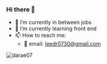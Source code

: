 ### Hi there 👋
- 🔭 I’m currently in between jobs
- 🌱 I’m currently learning front end
- 📫 How to reach me: 
  - 📩 email: leedr0730@gmail.com

<p> <img src="https://github-readme-stats.vercel.app/api?username=darae07&show_icons=true&theme=buefy" alt="darae07" />
<!--
**darae07/darae07** is a ✨ _special_ ✨ repository because its `README.md` (this file) appears on your GitHub profile.

Here are some ideas to get you started:

- 🔭 I’m currently working on ...
- 🌱 I’m currently learning ...
- 👯 I’m looking to collaborate on ...
- 🤔 I’m looking for help with ...
- 💬 Ask me about ...
- 📫 How to reach me: ...
- 😄 Pronouns: ...
- ⚡ Fun fact: ...
-->
